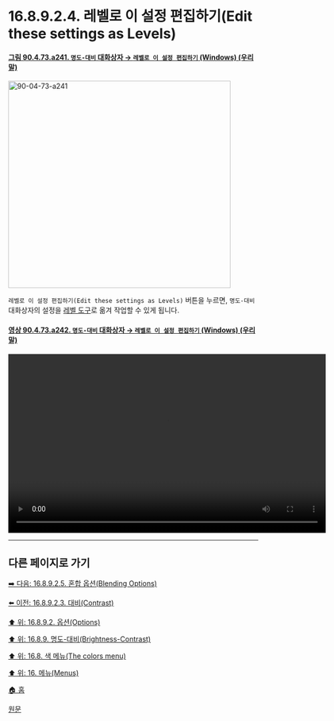 # 16.8.9.2.4. 레벨로 이 설정 편집하기(Edit these settings as Levels)

<a id="90-04-73-a241"></a>

#### [그림 90.4.73.a241. `명도-대비` 대화상자 → `레벨로 이 설정 편집하기` (Windows) (우리말)](./90-04-0073-brightness_contrast.md#90-04-73-a241)
<img width="448" height="417" alt="90-04-73-a241" src="https://github.com/user-attachments/assets/60162f70-c6bc-44b9-9c33-565c879cec1b" />

`레벨로 이 설정 편집하기(Edit these settings as Levels)` 버튼을 누르면, `명도-대비` 대화상자의 설정을 [레벨 도구](./16-08-10-00-levels.md)로 옮겨 작업할 수 있게 됩니다.

<a id="90-04-73-a242"></a>

#### [영상 90.4.73.a242. `명도-대비` 대화상자 → `레벨로 이 설정 편집하기` (Windows) (우리말)](./90-04-0073-brightness_contrast.md#90-04-73-a242)
<video controls="controls" width="640" height="360" src="https://github.com/user-attachments/assets/35c57a40-3fe0-405f-b90d-9afb6451a995"></video>

***

## 다른 페이지로 가기

[➡️ 다음: 16.8.9.2.5. 혼합 옵션(Blending Options)](./16-08-09-02-05-blending_options.md)

[⬅️ 이전: 16.8.9.2.3. 대비(Contrast)](./16-08-09-02-03-contrast.md)

[⬆️ 위: 16.8.9.2. 옵션(Options)](./16-08-09-02-00-options.md)

[⬆️ 위: 16.8.9. 명도-대비(Brightness-Contrast)](./16-08-09-00-brightness-contrast.md)

[⬆️ 위: 16.8. 색 메뉴(The colors menu)](./16-08-00-the-colors-menu.md)

[⬆️ 위: 16. 메뉴(Menus)](./16-00-menus.md)

[🏠 홈](./00-home.md)

[원문](https://docs.gimp.org/2.10/ko/gimp-tool-brightness-contrast.html#idm31016)